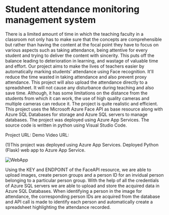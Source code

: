 # Student attendance monitoring management system

There is a limited amount of time in which the teaching faculty in a classroom not only has to make sure that the concepts are comprehensible but rather than having the content at the focal point they have to focus on various aspects such as taking attendance, being attentive for every student and trying to deliver the content with sincerity. This puts off the balance leading to deterioration in learning, and wastage of valuable time and effort. Our project aims to make the lives of teachers easier by automatically marking students' attendance using Face recognition. It'll reduce the time wasted in taking attendance and also prevent proxy attendance. This project will also upload the attendance directly to a spreadsheet. It will not cause any disturbance during teaching and also save time. Although, it has some limitations on the distance from the students from which it can work, the use of high quality cameras and multiple cameras can reduce it. The project is quite realistic and efficient. This project uses the Microsoft Azure Face API as base resource along with Azure SQL Databases for storage and Azure SQL servers to manage databases. The project was deployed using Azure App Services. The source code is written in python using Visual Studio Code. 

Project URL:
Demo Video URL:

(1)This project was deployed using Azure App Services. Deployed Python (Flask) web app to Azure App Service.

![WebApp](https://user-images.githubusercontent.com/73172200/154810423-e57c32fa-d746-4127-b22b-95084cf8cd65.PNG)










Using the KEY and ENDPOINT of the FaceAPI resource, we are able to upload images, create person groups and a person ID for an invidual person belonging to a particular person group. With the help of all the credentials of Azure SQL servers we are able to upload and store the acquired data in Azure SQL Databases.
When identifying a person in the image for attendance, the corresponding person IDs are acquired from the database and API call is made to identify each person and automatically create a spreadsheet highlighting the attendance recorded.
